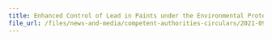 ```yaml
---
title: Enhanced Control of Lead in Paints under the Environmental Protection and Management Act
file_url: /files/news-and-media/competent-authorities-circulars/2021-09-01-CA.pdf
---
```

